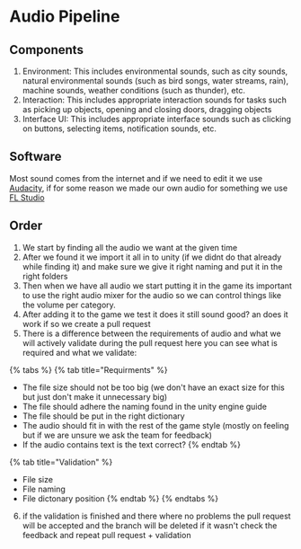 # Audio Pipeline

## Components&#x20;

1. Environment: This includes environmental sounds, such as city sounds, natural environmental sounds (such as bird songs, water streams, rain), machine sounds, weather conditions (such as thunder), etc.&#x20;
2. Interaction: This includes appropriate interaction sounds for tasks such as picking up objects, opening and closing doors, dragging objects
3. Interface UI: This includes appropriate interface sounds such as clicking on buttons, selecting items, notification sounds, etc.

## Software

Most sound comes from the internet and if we need to edit it we use [Audacity](https://www.image-line.com/), if for some reason we made our own audio for something we use [FL Studio](https://www.image-line.com/)

## Order

1. We start by finding all the audio we want at the given time
2. After we found it we import it all in to unity (if we didnt do that already while finding it) and make sure we give it right naming and put it in the right folders
3. Then when we have all audio we start putting it in the game its important to use the right audio mixer for the audio so we can control things like the volume per category.&#x20;
4. After adding it to the game we test it does it still sound good? an does it work if so we create a pull request&#x20;
5. There is a difference between the requirements of audio and what we will actively validate during the pull request here you can see what is required and what we validate:&#x20;

{% tabs %}
{% tab title="Requirments" %}
* The file size should not be too big (we don't have an exact size for this but just don't make it unnecessary big)&#x20;
* The file should adhere the naming found in the unity engine guide&#x20;
* The file should be put in the right dictionary
* The audio should fit in with the rest of the game style (mostly on feeling but if we are unsure we ask the team for feedback)
* If the audio contains text is the text correct?
{% endtab %}

{% tab title="Validation" %}
* File size
* File naming
* File dictonary position
{% endtab %}
{% endtabs %}

6. if the validation is finished and there where no problems the pull request will be accepted and the branch will be deleted if it wasn't check the feedback and repeat pull request + validation &#x20;



